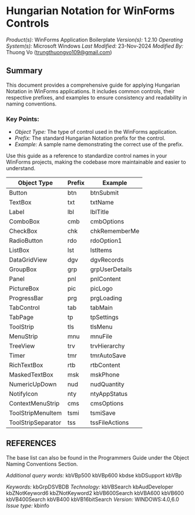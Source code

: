 # Hungarian Notation for WinForms Controls

*Product(s):* WinForms Application Boilerplate
*Version(s):* 1.2.10
*Operating System(s):* Microsoft Windows
*Last Modified:* 23-Nov-2024
*Modified By:* Thuong Vo (trungthuongvo109@gmail.com)

## Summary

This document provides a comprehensive guide for applying Hungarian Notation in WinForms applications.
It includes common controls, their respective prefixes, and examples to ensure consistency and readability in naming conventions.

### Key Points:
- *Object Type:* The type of control used in the WinForms application.
- *Prefix:* The standard Hungarian Notation prefix for the control.
- *Example:* A sample name demonstrating the correct use of the prefix.

Use this guide as a reference to standardize control names in your WinForms projects, making the codebase more maintainable and easier to understand.

| Object Type       | Prefix  | Example         |
|-------------------|---------|-----------------|
| Button | btn | btnSubmit |
| TextBox | txt | txtName |
| Label | lbl | lblTitle |
| ComboBox | cmb | cmbOptions |
| CheckBox | chk | chkRememberMe |
| RadioButton | rdo | rdoOption1 |
| ListBox | lst | lstItems |
| DataGridView | dgv | dgvRecords |
| GroupBox | grp | grpUserDetails |
| Panel | pnl | pnlContent |
| PictureBox | pic | picLogo |
| ProgressBar | prg | prgLoading |
| TabControl | tab | tabMain |
| TabPage | tp | tpSettings |
| ToolStrip | tls | tlsMenu |
| MenuStrip | mnu | mnuFile |
| TreeView | trv | trvHierarchy |
| Timer | tmr | tmrAutoSave |
| RichTextBox | rtb | rtbContent |
| MaskedTextBox | msk | mskPhone |
| NumericUpDown | nud | nudQuantity |
| NotifyIcon | nty | ntyAppStatus |
| ContextMenuStrip | cms | cmsOptions |
| ToolStripMenuItem | tsmi | tsmiSave |
| ToolStripSeparator | tss | tssFileActions |

## REFERENCES

The base list can also be found in the Programmers Guide under the Object Naming
Conventions Section.

*Additional query words:* kbVBp500 kbVBp600 kbdse kbDSupport kbVBp

*Keywords:* kbGrpDSVBDB
*Technology:* kbVBSearch kbAudDeveloper kbZNotKeyword6 kbZNotKeyword2 kbVB600Search kbVBA600 kbVB600 kbVB400Search kbVB400 kbVB16bitSearch
*Version:* WINDOWS:4.0,6.0
*Issue type:* kbinfo
